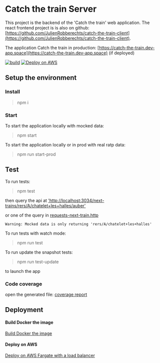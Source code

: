 # Catch the train Server

This project is the backend of the 'Catch the train' web application. The react frontend project is is also on github: [https://github.com/JulienRobberechts/catch-the-train-client](https://github.com/JulienRobberechts/catch-the-train-client).

The application Catch the train in production: [https://catch-the-train.dev-app.space](https://catch-the-train.dev-app.space) (if deployed)

[![build](https://github.com/JulienRobberechts/catch-the-train-server/workflows/build/badge.svg)](https://github.com/JulienRobberechts/catch-the-train-server/actions?query=workflow%3Abuild) [![Deploy on AWS](https://github.com/JulienRobberechts/catch-the-train-server/workflows/Deploy%20on%20AWS/badge.svg)](https://github.com/JulienRobberechts/catch-the-train-server/actions?query=workflow%3A%22Deploy+on+AWS%22)

## Setup the environment

### Install

> npm i

### Start

To start the application locally with mocked data:

> npm start

To start the application locally or in prod with real ratp data:

> npm run start-prod

## Test

To run tests:

> npm test

then query the api at ['http://localhost:3034/next-trains/rers/A/chatelet+les+halles/auber'](http://localhost:3034/next-trains/rers/A/chatelet+les+halles/auber)

or one of the query in [requests-next-train.http](./tests/smokeTests/requests-next-train.http)

```
Warning: Mocked data is only returning 'rers/A/chatelet+les+halles'
```

To run tests with watch mode:

> npm run test

To run update the snapshot tests:

> npm run test-update

to launch the app

### Code coverage

open the generated file: [coverage report](./coverage/lcov-report/index.html)

## Deployment

#### Build Docker the image

[Build Docker the image](./doc/1.deploy-locally.md)

#### Deploy on AWS

[Deploy on AWS Fargate with a load balancer](./doc/2.deploy-aws-fargate.md)
